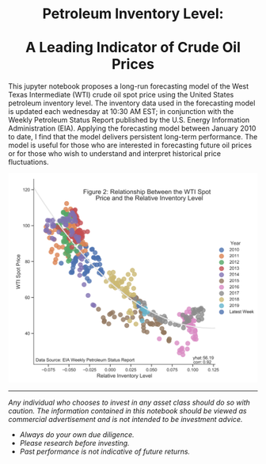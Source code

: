 <H1 align="center"> Petroleum Inventory Level: <br> <br> A Leading Indicator of Crude Oil Prices  </center></H1>

<p>This jupyter notebook proposes a long-run forecasting model of the West Texas Intermediate (WTI) crude oil spot price using the United States petroleum inventory level. The inventory data used in the forecasting model is updated each wednesday at 10:30 AM EST; in conjunction with the Weekly Petroleum Status Report published by the U.S. Energy Information Administration (EIA). Applying the forecasting model between January 2010 to date, I find that the model delivers persistent long-term performance. The model is useful for those who are interested in forecasting future oil prices or for those who wish to understand and interpret historical price fluctuations. </p>

<img src="images/image.png" width="700">

---

<i>Any individual who chooses to invest in any asset class should do so with caution. The information contained in this notebook should be viewed as commercial advertisement and is not intended to be investment advice. 
<ul>
  <li> Always do your own due diligence. </li>
  <li> Please research before investing. </li>
  <li> Past performance is not indicative of future returns. </li>
</ul>
